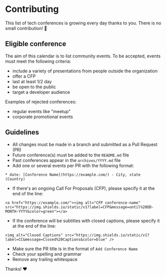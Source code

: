 # Contributing

This list of tech conferences is growing every day thanks to you.
There is no small contribution! 💪

## Eligible conference

The aim of this calendar is to list community events. To be accepted, events must meet the following criteria:
* include a variety of presentations from people outside the organization
* offer a CFP
* last at least 1/2 day
* be open to the public
* target a developer audience

Examples of rejected conferences:
- regular events like "meetup"
- corporate promotional events

## Guidelines

* All changes must be made in a branch and submitted as a Pull Request (PR)
* Future conference(s) must be added to the `README.md` file
* Past conferences appear in the `archives/YYYY.md` file
* Add one or several events per PR with the following format:
```
* date: [Conference Name](https://example.com/) - City, state (Country)
```
* If there's an ongoing Call For Proposals (CFP), please specify it at the end of the line: 
```
<a href="https://example.com/"><img alt="CFP conference-name" src="https://img.shields.io/static/v1?label=CFP&message=until%20DD-MONTH-YYYY&color=green"></a>
```
* If the conference will be subtitles with closed captions, please specify it at the end of the line:
```
<img alt="Closed Captions" src="https://img.shields.io/static/v1?label=CC&message=Closed%20Captions&color=blue" />
```
* Make sure the PR title is in the format of `Add Conference Name`
* Check your spelling and grammar
* Remove any trailing whitespace

Thanks! ❤️
